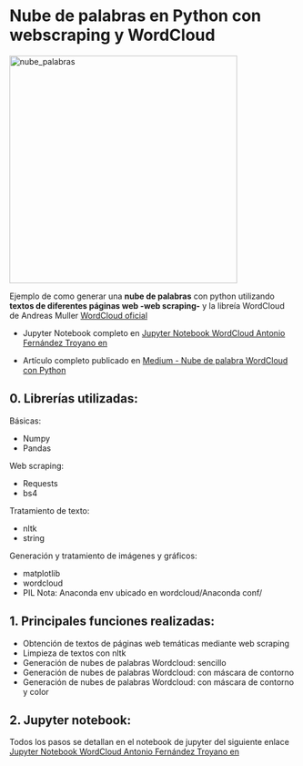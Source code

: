 # Nube de palabras en Python con webscraping y WordCloud
<img src="https://github.com/afernandez119/wordcloud/blob/main/img/python_color.png" alt="nube_palabras" width="400"/>


Ejemplo de como generar una **nube de palabras** con python utilizando **textos de diferentes páginas web -web scraping-**  y la libreía WordCloud de Andreas Muller [WordCloud oficial](https://amueller.github.io/word_cloud/)

* Jupyter Notebook completo en [Jupyter Notebook WordCloud Antonio Fernández Troyano en](https://github.com/afernandez119/wordcloud/blob/main/Wordcloud_Medium.ipynb)

* Artículo completo publicado en [Medium - Nube de palabra WordCloud con Python](https://medium.com/@a.fernandez.troyano/nube-de-palabras-word-cloud-con-python-a-partir-de-varias-webs-111e94220822)



## 0. Librerías utilizadas:

Básicas:
- Numpy
- Pandas

Web scraping:
- Requests
- bs4

Tratamiento de texto:
- nltk
- string

Generación y tratamiento de imágenes y gráficos:
- matplotlib
- wordcloud
- PIL
Nota: Anaconda env ubicado en wordcloud/Anaconda conf/



## 1. Principales funciones realizadas:
- Obtención de textos de páginas web temáticas mediante web scraping
- Limpieza de textos con nltk
- Generación de nubes de palabras Wordcloud: sencillo
- Generación de nubes de palabras Wordcloud: con máscara de contorno
- Generación de nubes de palabras Wordcloud: con máscara de contorno y color

## 2. Jupyter notebook:
Todos los pasos se detallan en el notebook de jupyter del siguiente enlace [Jupyter Notebook WordCloud Antonio Fernández Troyano en](https://github.com/afernandez119/wordcloud/blob/main/Wordcloud_Medium.ipynb)

